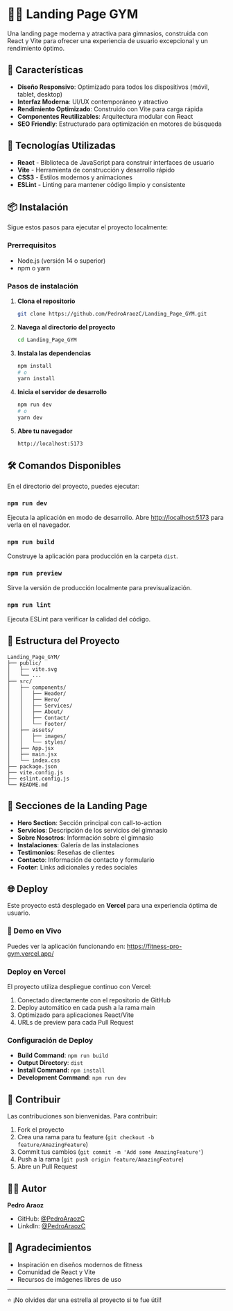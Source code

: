 # 🏋️‍♂️ Landing Page GYM

Una landing page moderna y atractiva para gimnasios, construida con React y Vite para ofrecer una experiencia de usuario excepcional y un rendimiento óptimo.

## 🌟 Características

- **Diseño Responsivo**: Optimizado para todos los dispositivos (móvil, tablet, desktop)
- **Interfaz Moderna**: UI/UX contemporáneo y atractivo
- **Rendimiento Optimizado**: Construido con Vite para carga rápida
- **Componentes Reutilizables**: Arquitectura modular con React
- **SEO Friendly**: Estructurado para optimización en motores de búsqueda

## 🚀 Tecnologías Utilizadas

- **React** - Biblioteca de JavaScript para construir interfaces de usuario
- **Vite** - Herramienta de construcción y desarrollo rápido
- **CSS3** - Estilos modernos y animaciones
- **ESLint** - Linting para mantener código limpio y consistente

## 📦 Instalación

Sigue estos pasos para ejecutar el proyecto localmente:

### Prerrequisitos

- Node.js (versión 14 o superior)
- npm o yarn

### Pasos de instalación

1. **Clona el repositorio**
   ```bash
   git clone https://github.com/PedroAraozC/Landing_Page_GYM.git
   ```

2. **Navega al directorio del proyecto**
   ```bash
   cd Landing_Page_GYM
   ```

3. **Instala las dependencias**
   ```bash
   npm install
   # o
   yarn install
   ```

4. **Inicia el servidor de desarrollo**
   ```bash
   npm run dev
   # o
   yarn dev
   ```

5. **Abre tu navegador**
   ```
   http://localhost:5173
   ```

## 🛠️ Comandos Disponibles

En el directorio del proyecto, puedes ejecutar:

### `npm run dev`
Ejecuta la aplicación en modo de desarrollo. Abre [http://localhost:5173](http://localhost:5173) para verla en el navegador.

### `npm run build`
Construye la aplicación para producción en la carpeta `dist`.

### `npm run preview`
Sirve la versión de producción localmente para previsualización.

### `npm run lint`
Ejecuta ESLint para verificar la calidad del código.

## 📁 Estructura del Proyecto

```
Landing_Page_GYM/
├── public/
│   ├── vite.svg
│   └── ...
├── src/
│   ├── components/
│   │   ├── Header/
│   │   ├── Hero/
│   │   ├── Services/
│   │   ├── About/
│   │   ├── Contact/
│   │   └── Footer/
│   ├── assets/
│   │   ├── images/
│   │   └── styles/
│   ├── App.jsx
│   ├── main.jsx
│   └── index.css
├── package.json
├── vite.config.js
├── eslint.config.js
└── README.md
```

## 🎨 Secciones de la Landing Page

- **Hero Section**: Sección principal con call-to-action
- **Servicios**: Descripción de los servicios del gimnasio
- **Sobre Nosotros**: Información sobre el gimnasio
- **Instalaciones**: Galería de las instalaciones
- **Testimonios**: Reseñas de clientes
- **Contacto**: Información de contacto y formulario
- **Footer**: Links adicionales y redes sociales

## 🌐 Deploy

Este proyecto está desplegado en **Vercel** para una experiencia óptima de usuario.

### 🔗 Demo en Vivo
Puedes ver la aplicación funcionando en: https://fitness-pro-gym.vercel.app/

### Deploy en Vercel
El proyecto utiliza despliegue continuo con Vercel:
1. Conectado directamente con el repositorio de GitHub
2. Deploy automático en cada push a la rama main
3. Optimizado para aplicaciones React/Vite
4. URLs de preview para cada Pull Request

### Configuración de Deploy
- **Build Command**: `npm run build`
- **Output Directory**: `dist`
- **Install Command**: `npm install`
- **Development Command**: `npm run dev`

## 🤝 Contribuir

Las contribuciones son bienvenidas. Para contribuir:

1. Fork el proyecto
2. Crea una rama para tu feature (`git checkout -b feature/AmazingFeature`)
3. Commit tus cambios (`git commit -m 'Add some AmazingFeature'`)
4. Push a la rama (`git push origin feature/AmazingFeature`)
5. Abre un Pull Request

## 👨‍💻 Autor

**Pedro Araoz**
- GitHub: [@PedroAraozC](https://github.com/PedroAraozC)
- LinkdIn: [@PedroAraozC](https://www.linkedin.com/in/pedro-araoz-colombres/)
  
## 🙏 Agradecimientos

- Inspiración en diseños modernos de fitness
- Comunidad de React y Vite
- Recursos de imágenes libres de uso

---

⭐ ¡No olvides dar una estrella al proyecto si te fue útil!
